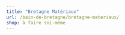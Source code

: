 ```yaml
---
title: "Bretagne Matériaux"
url: /bain-de-bretagne/bretagne-materiaux/
shop: à faire soi-même
---
```

